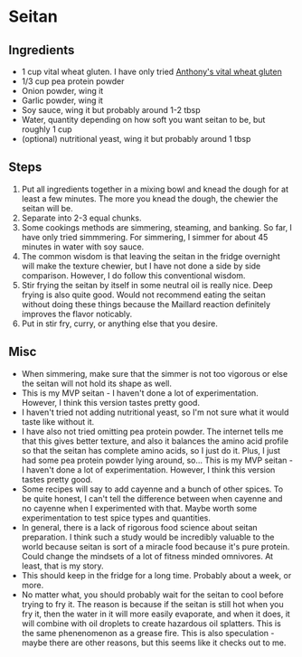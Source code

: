 # Seitan

## Ingredients

* 1 cup vital wheat gluten. I have only tried [Anthony's vital wheat gluten](https://www.amazon.com/Vital-Gluten-Anthonys-Pounds-Protein/dp/B00PB8U7Y0/ref=sxts_sxwds-bia-wc-p13n1_0?crid=A734XQSA43CZ&cv_ct_cx=anthonys+wheat+gluten&dchild=1&keywords=anthonys+wheat+gluten&pd_rd_i=B00PB8U7Y0&pd_rd_r=2ac56617-054d-4fd0-b458-5a0a2cb34da6&pd_rd_w=LO73a&pd_rd_wg=D5a3n&pf_rd_p=d027eaac-7531-45fe-a61e-20ae30db06de&pf_rd_r=V1FN39B7JS1A4DS20RRG&psc=1&qid=1590641976&sprefix=energy+an%2Caps%2C215&sr=1-1-70f7c15d-07d8-466a-b325-4be35d7258cc)
* 1/3 cup pea protein powder
* Onion powder, wing it
* Garlic powder, wing it
* Soy sauce, wing it but probably around 1-2 tbsp
* Water, quantity depending on how soft you want seitan to be, but roughly 1
    cup
* (optional) nutritional yeast, wing it but probably around 1 tbsp

## Steps

1. Put all ingredients together in a mixing bowl and knead the dough for at
   least a few minutes. The more you knead the dough, the chewier the seitan
   will be.
2. Separate into 2-3 equal chunks.
3. Some cookings methods are simmering, steaming, and banking. So far, I have
   only tried simmmering. For simmering, I simmer for about 45 minutes in water
   with soy sauce.
4. The common wisdom is that leaving the seitan in the fridge overnight will
   make the texture chewier, but I have not done a side by side comparison.
   However, I do follow this conventional wisdom.
5. Stir frying the seitan by itself in some neutral oil is really nice. Deep
   frying is also quite good. Would not recommend eating the seitan without
   doing these things because the Maillard reaction definitely improves the
   flavor noticably.
6. Put in stir fry, curry, or anything else that you desire.

## Misc
* When simmering, make sure that the simmer is not too vigorous or else the
    seitan will not hold its shape as well.
* This is my MVP seitan - I haven't done a lot of experimentation. However, I
    think this version tastes pretty good.
* I haven't tried not adding nutritional yeast, so I'm not sure what it would
    taste like without it.
* I have also not tried omitting pea protein powder. The internet tells me that
    this gives better texture, and also it balances the amino acid profile so
    that the seitan has complete amino acids, so I just do it. Plus, I just had
    some pea protein powder lying around, so... This is my MVP seitan - I
    haven't done a lot of experimentation. However, I think this version tastes
    pretty good.
* Some recipes will say to add cayenne and a bunch of other spices. To be quite
    honest, I can't tell the difference between when cayenne and no cayenne when
    I experimented with that. Maybe worth some experimentation to test spice
    types and quantities.
* In general, there is a lack of rigorous food science about seitan preparation.
    I think such a study would be incredibly valuable to the world because
    seitan is sort of a miracle food because it's pure protein. Could change the
    mindsets of a lot of fitness minded omnivores. At least, that is my story.
* This should keep in the fridge for a long time. Probably about a week, or
    more. 
* No matter what, you should probably wait for the seitan to cool before trying
    to fry it. The reason is because if the seitan is still hot when you fry it,
    then the water in it will more easily evaporate, and when it does, it will
    combine with oil droplets to create hazardous oil splatters. This is the
    same phenenomenon as a grease fire. This is also speculation - maybe there
    are other reasons, but this seems like it checks out to me.
